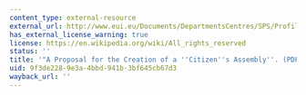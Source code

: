 ```yaml
---
content_type: external-resource
external_url: http://www.eui.eu/Documents/DepartmentsCentres/SPS/Profiles/Schmitter/CitizenAssembly.pdf
has_external_license_warning: true
license: https://en.wikipedia.org/wiki/All_rights_reserved
status: ''
title: '"A Proposal for the Creation of a ''Citizen''s Assembly''. (PDF)"'
uid: 9f3de228-9e3a-4bbd-941b-3bf645cb67d3
wayback_url: ''
---
```

